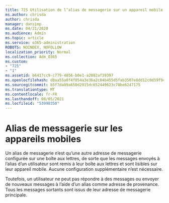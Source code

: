 ```yaml
---
title: 725 Utilisation de l’alias de messagerie sur un appareil mobile
ms.author: chrisda
author: chrisda
manager: dansimp
ms.date: 04/21/2020
ms.audience: Admin
ms.topic: article
ms.service: o365-administration
ROBOTS: NOINDEX, NOFOLLOW
localization_priority: Normal
ms.collection: Adm_O365
ms.custom:
- "725"
- "1"
ms.assetid: b6417cc9-c779-4856-b0e1-a2882af39397
ms.openlocfilehash: d8aa55a0f4f054a3e36a2c04b455d5fab3507e8dd12c0d59f9c05e1e21374468
ms.sourcegitcommit: b5f7da89a650d2915dc652449623c78be6247175
ms.translationtype: MT
ms.contentlocale: fr-FR
ms.lasthandoff: 08/05/2021
ms.locfileid: "53998350"
---
```

# <a name="email-aliases-on-mobile-devices"></a>Alias de messagerie sur les appareils mobiles

Un alias de messagerie n’est qu’une autre adresse de messagerie configurée sur une boîte aux lettres, de sorte que les messages envoyés à l’alias d’un utilisateur sont remis à leur boîte aux lettres et sont lisibles sur leur appareil mobile. Aucune configuration supplémentaire n’est nécessaire.

Toutefois, un utilisateur ne peut pas répondre à des messages ou envoyer de nouveaux messages à l’aide d’un alias comme adresse de provenance. Tous les messages sortants sont issus de leur adresse de messagerie principale.
